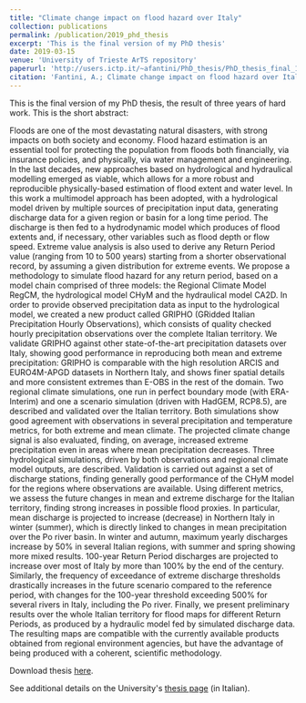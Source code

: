 ```yaml
---
title: "Climate change impact on flood hazard over Italy"
collection: publications
permalink: /publication/2019_phd_thesis
excerpt: 'This is the final version of my PhD thesis'
date: 2019-03-15
venue: 'University of Trieste ArTS repository'
paperurl: 'http://users.ictp.it/~afantini/PhD_thesis/PhD_thesis_final_15feb2019.pdf'
citation: 'Fantini, A.; Climate change impact on flood hazard over Italy; PhD thesis University of Trieste, Italy (2019); https://arts.units.it/handle/11368/2940009'
---
```


This is the final version of my PhD thesis, the result of three years of hard work. This is the short abstract:

Floods are one of the most devastating natural disasters, with strong impacts on both society and economy. Flood hazard estimation is an essential tool for protecting the population from floods both financially, via insurance policies, and physically, via water management and engineering. In the last decades, new approaches based on hydrological and hydraulical modelling emerged as viable, which allows for a more robust and reproducible physically-based estimation of flood extent and water level. In this work a multimodel approach has been adopted, with a hydrological model driven by multiple sources of precipitation input data, generating discharge data for a given region or basin for a long time period. The discharge is then fed to a hydrodynamic model which produces of flood extents and, if necessary, other variables such as flood depth or flow speed. Extreme value analysis is also used to derive any Return Period value (ranging from 10 to 500 years) starting from a shorter observational record, by assuming a given distribution for extreme events. We propose a methodology to simulate flood hazard for any return period, based on a model chain comprised of three models: the Regional Climate Model RegCM, the hydrological model CHyM and the hydraulical model CA2D. In order to provide observed precipitation data as input to the hydrological model, we created a new product called GRIPHO (GRidded Italian Precipitation Hourly Observations), which consists of quality checked hourly precipitation observations over the complete Italian territory. We validate GRIPHO against other state-of-the-art precipitation datasets over Italy, showing good performance in reproducing both mean and extreme precipitation: GRIPHO is comparable with the high resolution ARCIS and EURO4M-APGD datasets in Northern Italy, and shows finer spatial details and more consistent extremes than E-OBS in the rest of the domain. Two regional climate simulations, one run in perfect boundary mode (with ERA-Interim) and one a scenario simulation (driven with HadGEM, RCP8.5), are described and validated over the Italian territory. Both simulations show good agreement with observations in several precipitation and temperature metrics, for both extreme and mean climate. The projected climate change signal is also evaluated, finding, on average, increased extreme precipitation even in areas where mean precipitation decreases. Three hydrological simulations, driven by both observations and regional climate model outputs, are described. Validation is carried out against a set of discharge stations, finding generally good performance of the CHyM model for the regions where observations are available. Using different metrics, we assess the future changes in mean and extreme discharge for the Italian territory, finding strong increases in possible flood proxies. In particular, mean discharge is projected to increase (decrease) in Northern Italy in winter (summer), which is directly linked to changes in mean precipitation over the Po river basin. In winter and autumn, maximum yearly discharges increase by 50\% in several Italian regions, with summer and spring showing more mixed results. 100-year Return Period discharges are projected to increase over most of Italy by more than 100\% by the end of the century. Similarly, the frequency of exceedance of extreme discharge thresholds drastically increases in the future scenario compared to the reference period, with changes for the 100-year threshold exceeding 500\% for several rivers in Italy, including the Po river. Finally, we present preliminary results over the whole Italian territory for flood maps for different Return Periods, as produced by a hydraulic model fed by simulated discharge data. The resulting maps are compatible with the currently available products obtained from regional environment agencies, but have the advantage of being produced with a coherent, scientific methodology.


Download thesis [here](http://users.ictp.it/~afantini/PhD_thesis/PhD_thesis_final_15feb2019.pdf).

See additional details on the University's [thesis page](https://arts.units.it/handle/11368/2940009) (in Italian).
